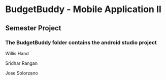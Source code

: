 # BudgetBuddy - Mobile Application II
## Semester Project
### The BudgetBuddy folder contains the android studio project
Willis Hand

Sridhar Rangan

Jose Solorzano

